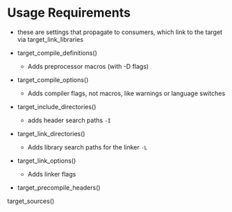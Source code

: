 # Usage Requirements

- these are settings that propagate to consumers, which link to the target via target_link_libraries

- target_compile_definitions()
    - Adds preprocessor macros (with -D flags)

- target_compile_options()
    - Adds compiler flags, not macros, like warnings or language switches

- target_include_directories()
    - adds header search paths `-I`

- target_link_directories()
    - Adds library search paths for the linker `-L`

- target_link_options()
    - Adds linker flags


- target_precompile_headers()


target_sources()